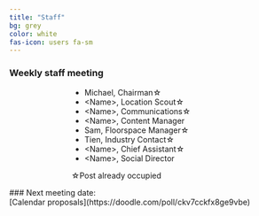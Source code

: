 ```yaml
---
title: "Staff"
bg: grey
color: white
fas-icon: users fa-sm
---
```


### Weekly staff meeting
<div>
    <div style='width: 20em; margin-left: auto; margin-right: auto;'>
        <ul>
            <li>Michael, Chairman&star;</li>
            <li>&lt;Name&gt;, Location Scout&star;</li>
            <li>&lt;Name&gt;, Communications&star;</li>
            <li>&lt;Name&gt;, Content Manager</li>
            <li>Sam, Floorspace Manager&star;</li>
            <li>Tien, Industry Contact&star;</li>
            <li>&lt;Name&gt;, Chief Assistant&star;</li>
            <li>&lt;Name&gt;, Social Director</li>
        </ul>
        <p>&star;Post already occupied</p>
    </div>
</div>
### Next meeting date:<br />[Calendar proposals](https://doodle.com/poll/ckv7cckfx8ge9vbe)
